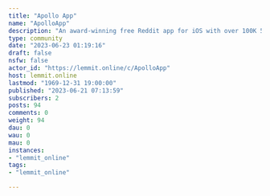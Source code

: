 ```yaml
---
title: "Apollo App" 
name: "ApolloApp"
description: "An award-winning free Reddit app for iOS with over 100K 5-star reviews, built with the community in mind. Closing June 30th, 2023, see sticky...."
type: community
date: "2023-06-23 01:19:16"
draft: false
nsfw: false
actor_id: "https://lemmit.online/c/ApolloApp"
host: lemmit.online
lastmod: "1969-12-31 19:00:00"
published: "2023-06-21 07:13:59"
subscribers: 2
posts: 94
comments: 0
weight: 94
dau: 0
wau: 0
mau: 0
instances:
- "lemmit_online"
tags: 
- "lemmit_online"

---
```

